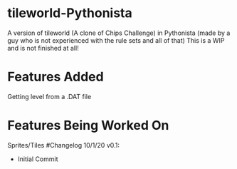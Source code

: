 # tileworld-Pythonista
A version of tileworld (A clone of Chips Challenge) in Pythonista (made by a guy who is not experienced with the rule sets and all of that) This is a WIP and is not finished at all!
# Features Added
Getting level from a .DAT file
# Features Being Worked On
Sprites/Tiles
#Changelog
10/1/20 v0.1:
- Initial Commit
